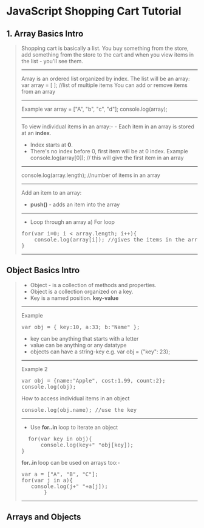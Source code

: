 # JavaScript Shopping Cart Tutorial

## 1. Array Basics Intro
> Shopping cart is basically a list.
> You buy something from the store, add something from the store to the cart and when you view items in the list - you'll see them.
>
> <hr>
> Array is an ordered list organized by index.
> The list will be an array:
> var array = [ ]; //list of multiple items
> You can add or remove items from an array
>
> <hr>
> Example
> var array = ["A", "b", "c", "d"];
> console.log(array);
>
> <hr>
> To view individual items in an array:-
> - Each item in an array is stored at an <strong>index</strong>.
> 
> - Index starts at <b>0</b>.
> - There's no index before 0, first item will be at 0 index.
> Example
> console.log(array[0]); // this will give the first item in an array
>
> <hr>
> console.log(array.length); //number of items in an array
>
> <hr>
>
>  Add an item to an array: 
> - <b>push()</b> - adds an item into the array
>
> <hr>
>
> - Loop through an array 
> a) For loop
> <pre>
> for(var i=0; i < array.length; i++){
>     console.log(array[i]); //gives the items in the array
>}
> </pre>
>
> <hr>

## Object Basics Intro


> - Object - is a collection of methods and properties.
> - Object is a collection organized on a key.
> - Key is a named position. <b>key-value</b>
> <hr>
> Example
> <pre>
> var obj = { key:10, a:33; b:"Name" };
> </pre>
> 
> - key can be anything that starts with a letter
> - value can be anything or any datatype
> - objects can have a string-key e.g. 
> var obj = {"key": 23};
> <hr>
> Example 2
> <pre>
> var obj = {name:"Apple", cost:1.99, count:2};
> console.log(obj);
> </pre>
>
> How to access individual items in an object
> <pre>
> console.log(obj.name); //use the key
> </pre>
><hr>
> 
> - Use <b>for..in </b> loop to iterate an object
> <pre>
>   for(var key in obj){
>       console.log(key+" "obj[key]);
> }
> </pre>
>
> <b>for..in </b>loop can be used on arrays too:-  
> <pre>
> var a = ["A", "B", "C"];
> for(var j in a){
>    console.log(j+" "+a[j]);
>        }
> </pre>
> <hr>

## Arrays and Objects
